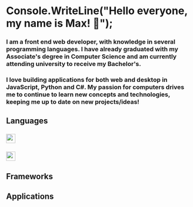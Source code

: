 # Console.WriteLine("Hello everyone, my name is Max! 🤙");

### I am a front end web developer, with knowledge in several programming languages. I have already graduated with my Associate's degree in Computer Science and am currently attending university to receive my Bachelor's.

### I love building applications for both web and desktop in JavaScript, Python and C#. My passion for computers drives me to continue to learn new concepts and technologies, keeping me up to date on new projects/ideas!

## Languages 

### <img src="https://github.com/batchelormaxdb/batchelormaxdb/assets/6302687/9d03d319-2fd1-4298-be5d-d8a6ec4c1c68" width="25" height="25">

### <img src="https://github.com/batchelormaxdb/batchelormaxdb/assets/6302687/a90aca63-3061-446d-8b62-bcd1205a45c2" width="25" height="25">

## Frameworks



## Applications



<!--
**batchelormaxdb/batchelormaxdb** is a ✨ _special_ ✨ repository because its `README.md` (this file) appears on your GitHub profile.

Here are some ideas to get you started:

- 🔭 I’m currently working on ...
- 🌱 I’m currently learning ...
- 👯 I’m looking to collaborate on ...
- 🤔 I’m looking for help with ...
- 💬 Ask me about ...
- 📫 How to reach me: ...
- 😄 Pronouns: ...
- ⚡ Fun fact: ...
-->
